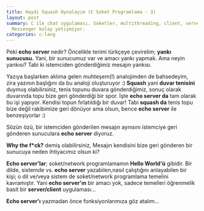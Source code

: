 ```yaml
---
title: Haydi Squash Oynalayım (C Soket Programlama - 3)
layout: post
summary: C ile chat uygulaması. Soketler, multithreading, client, server... Bir MSN
  Messenger kolay yetişmiyor.
categories: c-lang
---
```


Peki **echo server** nedir? Öncelikle terimi türkçeye çevirelim; **yankı sunucusu.** Yani, bir sunucumuz var ve amacı yankı yapmak. Ama neyin yankısı? Tabi ki istemciden gönderdiğimiz mesajın yankısı.

Yazıya başlarken aklıma gelen muhteşem(!) analojimden de bahsedeyim, zira yazının başlığını da bu analoji oluşturuyor :)  **Squash** yani **duvar tenisini** duymuş olabilirsiniz, tenis topunu duvara gönderdiğimiz, sonuç olarak duvarında topu bize geri gönderdiği bir spor. İşte **echo server da** tam olarak bu işi yapıyor. Kendisi topun fırlatıldığı bir duvar!  Tabi **squash da** tenis topu bize değil rakibimize geri dönüyor ama olsun, bence **echo server** ile benzeşiyorlar :)

Sözün özü, bir istemciden gönderilen mesajın aynısını istemciye geri gönderen sunuculara **echo server** diyoruz.

**Why the f\*ck?** demiş olabilirsiniz, Mesajın kendisini bize geri gönderen bir sunucuya neden ihtiyacımız olsun ki?

**Echo server'lar**; soket/network programlamamın **Hello World'ü** gibidir. Bir dilde, sistemde vs. **echo server** yazabilen,nasıl çalıştığını anlayabilen bir kişi; o dil ve/veya sistem de soket/network programlama temelini kavramıştır. Yani **echo server'ın** bir amacı yok,  sadece temelleri öğrenmelik basit bir **server/client** uygulaması...

**Echo server'ı** yazmadan önce fonksiyonlarımıza göz atalım...